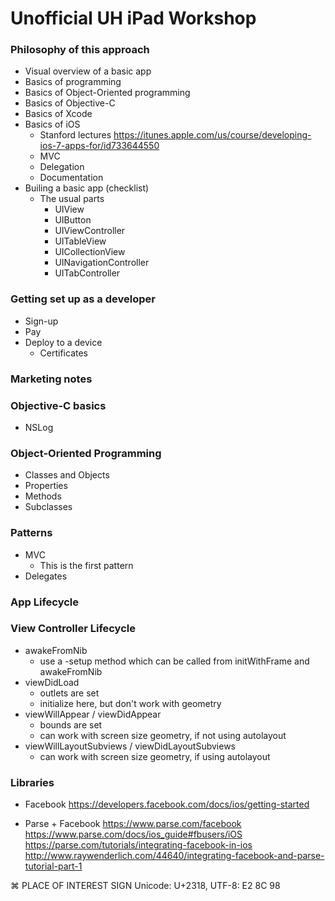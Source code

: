 # Unofficial UH iPad Workshop

### Philosophy of this approach
- Visual overview of a basic app
- Basics of programming
- Basics of Object-Oriented programming
- Basics of Objective-C
- Basics of Xcode
- Basics of iOS
  - Stanford lectures
    https://itunes.apple.com/us/course/developing-ios-7-apps-for/id733644550
  - MVC
  - Delegation
  - Documentation
- Builing a basic app (checklist)
  - The usual parts
    - UIView
    - UIButton
    - UIViewController
    - UITableView
    - UICollectionView
    - UINavigationController
    - UITabController

### Getting set up as a developer
- Sign-up
- Pay
- Deploy to a device
  - Certificates

### Marketing notes

### Objective-C basics
- NSLog

### Object-Oriented Programming
- Classes and Objects
- Properties
- Methods
- Subclasses

### Patterns
- MVC
  - This is the first pattern
- Delegates

### App Lifecycle

### View Controller Lifecycle
- awakeFromNib
  - use a -setup method which can be called from initWithFrame and awakeFromNib
- viewDidLoad
  - outlets are set
  - initialize here, but don't work with geometry
- viewWillAppear / viewDidAppear
  - bounds are set
  - can work with screen size geometry, if not using autolayout
- viewWillLayoutSubviews / viewDidLayoutSubviews
  - can work with screen size geometry, if using autolayout

### Libraries
- Facebook
  https://developers.facebook.com/docs/ios/getting-started

- Parse + Facebook
  https://www.parse.com/facebook
  https://www.parse.com/docs/ios_guide#fbusers/iOS
  https://parse.com/tutorials/integrating-facebook-in-ios
  http://www.raywenderlich.com/44640/integrating-facebook-and-parse-tutorial-part-1


⌘
PLACE OF INTEREST SIGN
Unicode: U+2318, UTF-8: E2 8C 98